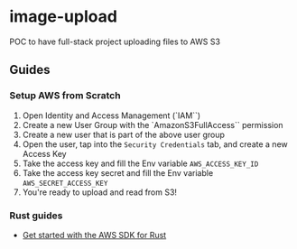 # image-upload

POC to have full-stack project uploading files to AWS S3

## Guides

### Setup AWS from Scratch

1. Open Identity and Access Management (`IAM``)
2. Create a new User Group with the `AmazonS3FullAccess`` permission
3. Create a new user that is part of the above user group
4. Open the user, tap into the `Security Credentials` tab, and create a new Access Key
5. Take the access key and fill the Env variable `AWS_ACCESS_KEY_ID`
6. Take the access key secret and fill the Env variable `AWS_SECRET_ACCESS_KEY`
7. You're ready to upload and read from S3!

### Rust guides

- [Get started with the AWS SDK for Rust](https://docs.aws.amazon.com/sdk-for-rust/latest/dg/getting-started.html)
